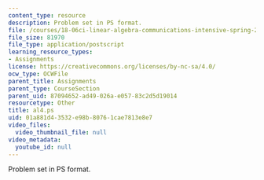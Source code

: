 ```yaml
---
content_type: resource
description: Problem set in PS format.
file: /courses/18-06ci-linear-algebra-communications-intensive-spring-2004/01a881d43532e98b80761cae7813e8e7_al4.ps
file_size: 81970
file_type: application/postscript
learning_resource_types:
- Assignments
license: https://creativecommons.org/licenses/by-nc-sa/4.0/
ocw_type: OCWFile
parent_title: Assignments
parent_type: CourseSection
parent_uid: 87094652-ad49-026a-e057-83c2d5d19014
resourcetype: Other
title: al4.ps
uid: 01a881d4-3532-e98b-8076-1cae7813e8e7
video_files:
  video_thumbnail_file: null
video_metadata:
  youtube_id: null
---
```

Problem set in PS format.